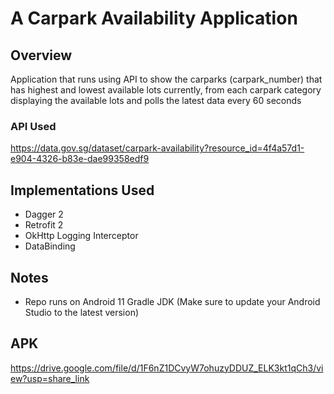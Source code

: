 # A Carpark Availability Application

## Overview
Application that runs using API to show the carparks (carpark_number) that has highest and lowest available lots currently, from each carpark category displaying the available lots and polls the latest data every 60 seconds

### API Used
https://data.gov.sg/dataset/carpark-availability?resource_id=4f4a57d1-e904-4326-b83e-dae99358edf9

## Implementations Used
- Dagger 2
- Retrofit 2
- OkHttp Logging Interceptor
- DataBinding

## Notes
- Repo runs on Android 11 Gradle JDK (Make sure to update your Android Studio to the latest version)

## APK
https://drive.google.com/file/d/1F6nZ1DCvyW7ohuzyDDUZ_ELK3kt1qCh3/view?usp=share_link
